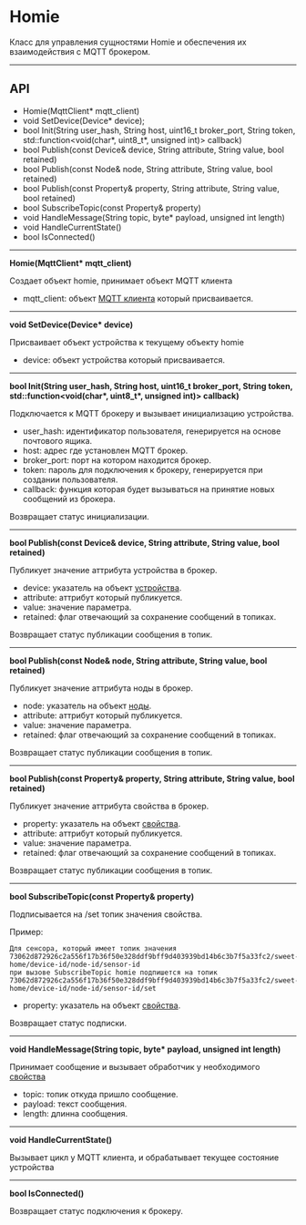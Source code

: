 # Homie 


Класс для управления сущностями Homie и обеспечения их взаимодействия с MQTT брокером.

***
## API

- Homie(MqttClient* mqtt_client)
- void SetDevice(Device* device);
- bool Init(String user_hash, String host, uint16_t broker_port, String token, std::function<void(char*, uint8_t*, unsigned int)> callback)
- bool Publish(const Device& device, String attribute, String value, bool retained)
- bool Publish(const Node& node, String attribute, String value, bool retained)
- bool Publish(const Property& property, String attribute, String value, bool retained)
- bool SubscribeTopic(const Property& property)
- void HandleMessage(String topic, byte* payload, unsigned int length)
- void HandleCurrentState()
- bool IsConnected()

***

**Homie(MqttClient\* mqtt_client)**

Создает объект homie, принимает объект MQTT клиента 

- mqtt_client: объект [MQTT клиента](../mqtt_client/src/README.md) который присваивается.

***

**void SetDevice(Device\* device)**

Присваивает объект устройства к текущему объекту homie

- device: объект устройства который присваивается.

***

**bool Init(String user_hash, String host, uint16_t broker_port, String token, std::function<void(char\*, uint8_t\*, unsigned int)> callback)**

Подключается к MQTT брокеру и вызывает инициализацию устройства.

- user_hash: идентификатор пользователя, генерируется на основе почтового ящика.
- host: адрес где установлен MQTT брокер.
- broker_port: порт на котором находится брокер.
- token: пароль для подключения к брокеру, генерируется при создании пользователя.
- callback: функция которая будет вызываться  на принятие новых сообщений из брокера. 

Возвращает статус инициализации.

***

**bool Publish(const Device& device, String attribute, String value, bool retained)**

Публикует значение аттрибута устройства в брокер.

- device: указатель на объект [устройства](device/README.md).
- attribute: аттрибут который публикуется.
- value: значение параметра.
- retained: флаг отвечающий за сохранение сообщений в топиках.

Возвращает статус публикации сообщения в топик.

***

**bool Publish(const Node& node, String attribute, String value, bool retained)**

Публикует значение аттрибута ноды в брокер.

- node: указатель на объект [ноды](node/README.md).
- attribute: аттрибут который публикуется.
- value: значение параметра.
- retained: флаг отвечающий за сохранение сообщений в топиках.

Возвращает статус публикации сообщения в топик.

***

**bool Publish(const Property& property, String attribute, String value, bool retained)**

Публикует значение аттрибута свойства в брокер.

- property: указатель на объект [свойства](property/README.md).
- attribute: аттрибут который публикуется.
- value: значение параметра.
- retained: флаг отвечающий за сохранение сообщений в топиках.

Возвращает статус публикации сообщения в топик.

***

**bool SubscribeTopic(const Property& property)**

Подписывается на /set топик значения свойства.

Пример: 
```
Для сенсора, который имеет топик значения 73062d872926c2a556f17b36f50e328ddf9bff9d403939bd14b6c3b7f5a33fc2/sweet-home/device-id/node-id/sensor-id
при вызове SubscribeTopic homie подпишется на топик 73062d872926c2a556f17b36f50e328ddf9bff9d403939bd14b6c3b7f5a33fc2/sweet-home/device-id/node-id/sensor-id/set
```

- property: указатель на объект [свойства](property/README.md).

Возвращает статус подписки.

***

**void HandleMessage(String topic, byte\* payload, unsigned int length)**

Принимает сообщение и вызывает обработчик у необходимого [свойства](../property/README.md)

- topic: топик откуда пришло сообщение.
- payload: текст сообщения.
- length: длинна сообщения.

***

**void HandleCurrentState()**

Вызывает цикл у MQTT клиента, и обрабатывает текущее состояние устройства

***

**bool IsConnected()**

Возвращает статус подключения к брокеру.
